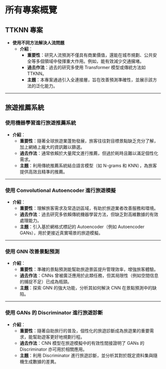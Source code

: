 
# 所有專案概覽

## **TTKNN 專案**
- **使用不同方法解決人流問題**
  - **介紹**：
    - **重要性**：研究人流預測不僅具有商業價值，還能在城市規劃、公共安全等多個領域中發揮重大作用。例如，能有效減少交通擁堵。
    - **過去作法**：過去的研究多使用 Transformer 模型或傳統方法如 TTKNN。
    - **主題**：本專案通過引入全連接層，旨在改善預測準確性，並展示該方法的泛化能力。

---

## **旅遊推薦系統**

### **使用機器學習進行旅遊推薦系統**
- **介紹**：
  - **重要性**：隨著全球旅遊業蓬勃發展，旅客往往對目標景點缺乏充分了解，加上網絡上龐大的資訊難以篩選。
  - **過去作法**：通常依賴於大量爬文進行推薦，但過於耗時且難以滿足個性化需求。
  - **主題**：利用傳統推薦系統結合語言模型（如 N-grams 和 KNN），為旅客提供高效且精準的推薦。

---

### **使用 Convolutional Autoencoder 進行旅遊模擬**
- **介紹**：
  - **重要性**：理解旅客需求及常造訪區域，有助於旅遊業者改善服務和環境。
  - **過去作法**：過去研究多依賴傳統機器學習方法，但缺乏對高維數據的有效處理能力。
  - **主題**：引入基於網格式標記的 Autoencoder（例如 Autoencoder GANs），用於更接近真實場景的旅遊模擬。

---

### **使用 GNN 改善景點預測**
- **介紹**：
  - **重要性**：準確的景點預測能幫助旅遊景區提升管理效率，增強旅客體驗。
  - **過去作法**：CNNs 曾被廣泛應用於此類任務，但其局限性（例如空間信息的捕捉不足）已成為瓶頸。
  - **主題**：探索 GNN 的強大功能，分析其如何解決 CNN 在景點預測中的缺陷。

---

### **使用 GANs 的 Discriminator 進行旅遊診斷**
- **介紹**：
  - **重要性**：隨著自助旅行的普及，個性化的旅遊診斷成為旅遊業的重要需求，能幫助遊客更好地規劃行程。
  - **過去作法**：CNN 模型在旅遊模擬中的有效性間接證明了 GANs 的 Discriminator 亦可用於相關應用。
  - **主題**：利用 Discriminator 進行旅遊診斷，並分析其對於既定資料集與隨機生成數據的差異。
